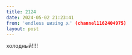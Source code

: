 ```yaml
---
title: 2124
date: 2024-05-02 21:23:41
from: 'endless шизing ⍼' (channel1162404975)
layout: post
---
```


холодный!!!!
